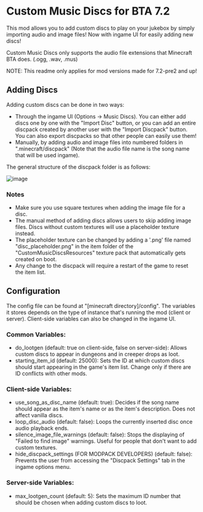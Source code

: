 # Custom Music Discs for BTA 7.2
This mod allows you to add custom discs to play on your jukebox by simply importing audio and image files! Now with ingame UI for easily adding new discs!

Custom Music Discs only supports the audio file extensions that Minecraft BTA does. (.ogg, .wav, .mus)

NOTE: This readme only applies for mod versions made for 7.2-pre2 and up!
## Adding Discs
Adding custom discs can be done in two ways:
- Through the ingame UI (Options -> Music Discs). You can either add discs one by one with the "Import Disc" button, or you can add an entire discpack created by another user with the "Import Discpack" button. You can also export discpacks so that other people can easily use them!
- Manually, by adding audio and image files into numbered folders in ".minecraft/discpack" (Note that the audio file name is the song name that will be used ingame).

The general structure of the discpack folder is as follows:

![image](https://github.com/user-attachments/assets/025d980a-8036-4956-b467-cce4e57806f2)

### Notes
- Make sure you use square textures when adding the image file for a disc.
- The manual method of adding discs allows users to skip adding image files. Discs without custom textures will use a placeholder texture instead. 
- The placeholder texture can be changed by adding a '.png' file named "disc_placeholder.png" in the item folder of the "CustomMusicDiscsResources" texture pack that automatically gets created on boot.
- Any change to the discpack will require a restart of the game to reset the item list.

## Configuration
The config file can be found at "[minecraft directory]/config". The variables it stores depends on the type of instance that's running the mod (client or server).
Client-side variables can also be changed in the ingame UI.

### Common Variables:
- do_lootgen (default: true on client-side, false on server-side): Allows custom discs to appear in dungeons and in creeper drops as loot.
- starting_item_id (default: 25000): Sets the ID at which custom discs should start appearing in the game's item list. Change only if there are ID conflicts with other mods.

### Client-side Variables:
- use_song_as_disc_name (default: true): Decides if the song name should appear as the item's name or as the item's description. Does not affect vanilla discs.
- loop_disc_audio (default: false): Loops the currently inserted disc once audio playback ends.
- silence_image_file_warnings (default: false): Stops the displaying of "Failed to find image" warnings. Useful for people that don't want to add custom textures.
- hide_discpack_settings (FOR MODPACK DEVELOPERS) (default: false): Prevents the user from accessing the "Discpack Settings" tab in the ingame options menu.

### Server-side Variables:
- max_lootgen_count (default: 5): Sets the maximum ID number that should be chosen when adding custom discs to loot.
